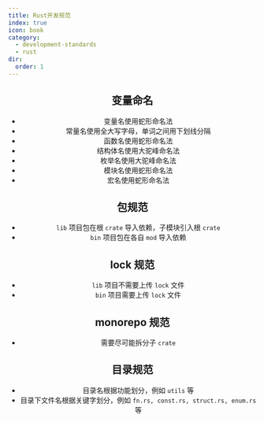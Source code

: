 ```yaml
---
title: Rust开发规范
index: true
icon: book
category:
  - development-standards
  - rust
dir:
  order: 1
---
```


<Share colorful />

<center>

## 变量命名

- 变量名使用蛇形命名法
- 常量名使用全大写字母，单词之间用下划线分隔
- 函数名使用蛇形命名法
- 结构体名使用大驼峰命名法
- 枚举名使用大驼峰命名法
- 模块名使用蛇形命名法
- 宏名使用蛇形命名法

## 包规范

- `lib` 项目包在根 `crate` 导入依赖，子模块引入根 `crate`
- `bin` 项目包在各自 `mod` 导入依赖

## lock 规范

- `lib` 项目不需要上传 `lock` 文件
- `bin` 项目需要上传 `lock` 文件

## monorepo 规范

- 需要尽可能拆分子 `crate`

## 目录规范

- 目录名根据功能划分，例如 `utils` 等
- 目录下文件名根据关键字划分，例如 `fn.rs, const.rs, struct.rs, enum.rs` 等
